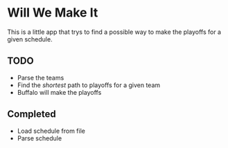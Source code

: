 # Will We Make It

This is a little app that trys to find a possible way to make the playoffs for a given schedule.

## TODO

* Parse the teams
* Find the _shortest_ path to playoffs for a given team
* Buffalo will make the playoffs

## Completed

* Load schedule from file
* Parse schedule
